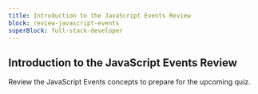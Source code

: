 ```yaml
---
title: Introduction to the JavaScript Events Review
block: review-javascript-events
superBlock: full-stack-developer
---
```


## Introduction to the JavaScript Events Review

Review the JavaScript Events concepts to prepare for the upcoming quiz.
